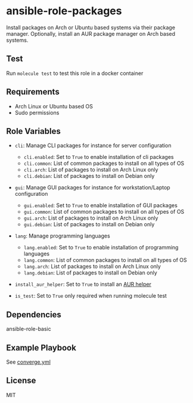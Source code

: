 # ansible-role-packages

Install packages on Arch or Ubuntu based systems via their package manager. Optionally, install an AUR package manager on Arch based systems.

## Test

Run `molecule test` to test this role in a docker container

## Requirements

- Arch Linux or Ubuntu based OS
- Sudo permissions

## Role Variables

- `cli`: Manage CLI packages for instance for server configuration

  - `cli.enabled`: Set to `True` to enable installation of cli packages
  - `cli.common`: List of common packages to install on all types of OS
  - `cli.arch`: List of packages to install on Arch Linux only
  - `cli.debian`: List of packages to install on Debian only

- `gui`: Manage GUI packages for instance for workstation/Laptop configuration

  - `gui.enabled`: Set to `True` to enable installation of GUI packages
  - `gui.common`: List of common packages to install on all types of OS
  - `gui.arch`: List of packages to install on Arch Linux only
  - `gui.debian`: List of packages to install on Debian only

- `lang`: Manage programming languages

  - `lang.enabled`: Set to `True` to enable installation of programming languages
  - `lang.common`: List of common packages to install on all types of OS
  - `lang.arch`: List of packages to install on Arch Linux only
  - `lang.debian`: List of packages to install on Debian only

- `install_aur_helper`: Set to `True` to install an [AUR helper](https://aur.archlinux.org/)
- `is_test`: Set to `True` only required when running molecule test

## Dependencies

ansible-role-basic

## Example Playbook

See [converge.yml](https://github.com/Allaman/ansible-role-packages/blob/master/molecule/default/converge.yml)

## License

MIT
